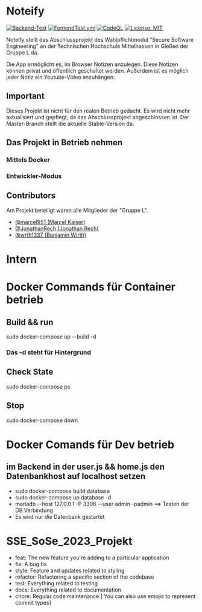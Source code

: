# Noteify
[![Backend-Test](https://github.com/marcel951/Noteify/actions/workflows/BackendTest.yml/badge.svg)](https://github.com/marcel951/Noteify/actions/workflows/BackendTest.yml)
[![FontendTest.yml ](https://github.com/marcel951/SSE_SoSe_2023_Projekt/actions/workflows/FontendTest.yml/badge.svg)](https://github.com/marcel951/SSE_SoSe_2023_Projekt/actions/workflows/FontendTest.yml)
[![CodeQL](https://github.com/marcel951/Noteify/actions/workflows/github-code-scanning/codeql/badge.svg)](https://github.com/marcel951/Noteify/actions/workflows/github-code-scanning/codeql)
[![License: MIT](https://img.shields.io/badge/License-MIT-yellow.svg)](https://github.com/marcel951/Noteify/blob/main/LICENSE)

Noteify stellt das Abschlussprojekt des Wahlpflichtmodul "Secure Software Engineering" an der Technischen Hochschule Mittelhessen in Gießen der Gruppe L da.

Die App ermöglicht es, im Browser Notizen anzulegen. Diese Notizen können privat und öffentlich geschaltet werden. Außerdem ist es möglich jeder Notiz ein Youtube-Video anzuhängen.

## Important
Dieses Projekt ist nicht für den realen Betrieb gedacht. Es wird nicht mehr aktualisiert und gepflegt, da das Abschlussprojekt abgeschlossen ist.
Der Master-Branch stellt die aktuelle Stable-Version da.

## Das Projekt in Betrieb nehmen
### Mittels Docker
### Entwickler-Modus


## Contributors
Am Projekt beteiligt waren alle Mitglieder der "Gruppe L".

* [@marcel951 (Marcel Kaiser)](https://github.com/marcel951)
* [@JonathanRech (Jonathan Rech)](https://github.com/JonathanRech)
* [@wrth1337 (Benjamin Wirth)](https://github.com/wrth1337)



# Intern

# Docker Commands für Container betrieb
## Build && run
sudo docker-compose up --build -d
### Das -d steht für Hintergrund


## Check State
sudo docker-compose ps

## Stop
sudo docker-compose down

# Docker Comands für Dev betrieb
## im Backend in der user.js && home.js den Datenbankhost auf localhost setzen

* sudo docker-compose build database
* sudo docker-compose up database -d
* mariadb --host 127.0.0.1 -P 3306 --user admin -padmin ==> Testen der DB Verbindung
* Es wird nur die Datenbank gestartet



# SSE_SoSe_2023_Projekt
* feat: The new feature you're adding to a particular application
* fix: A bug fix
* style: Feature and updates related to styling
* refactor: Refactoring a specific section of the codebase
* test: Everything related to testing
* docs: Everything related to documentation
* chore: Regular code maintenance.[ You can also use emojis to represent commit types]

